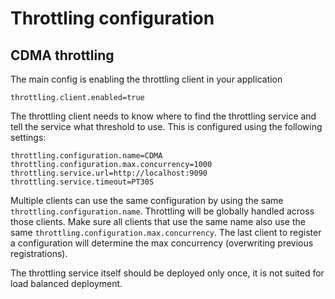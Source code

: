 # Throttling configuration

## CDMA throttling
The main config is enabling the throttling client in your application

```properties
throttling.client.enabled=true
```

The throttling client needs to know where to find the throttling service and tell the service what threshold to use. This is configured using the following settings:

```properties
throttling.configuration.name=CDMA
throttling.configuration.max.concurrency=1000
throttling.service.url=http://localhost:9090
throttling.service.timeout=PT30S
```


Multiple clients can use the same configuration by using the same `throttling.configuration.name`. Throttling will be globally handled across those clients. Make sure all clients that use the same name also use the same `throttling.configuration.max.concurrency`. The last client to register a configuration will determine the max concurrency (overwriting previous registrations).

The throttling service itself should be deployed only once, it is not suited for load balanced deployment.